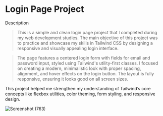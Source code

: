 # Login Page Project
Description
>This is a simple and clean login page project that I completed during my web development studies. The main objective of this project was to practice and showcase my skills in Tailwind CSS by designing a responsive and visually appealing login interface.

>The page features a centered login form with fields for email and password input, styled using Tailwind's utility-first classes. I focused on creating a modern, minimalistic look with proper spacing, alignment, and hover effects on the login button. The layout is fully responsive, ensuring it looks good on all screen sizes.

This project helped me strengthen my understanding of Tailwind’s core concepts like flexbox utilities, color theming, form styling, and responsive design.

![Screenshot (763)](https://github.com/user-attachments/assets/7871c28c-406a-44da-a92c-c582c58d88a9)
